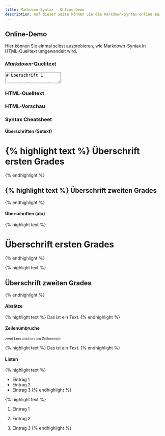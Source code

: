 ```yaml
---
title: Markdown-Syntax - Online-Demo
description: Auf dieser Seite können Sie die Markdown-Syntax online ausprobieren
---
```


## Online-Demo

Hier können Sie einmal selbst ausprobieren, wie Markdown-Syntax in HTML-Quelltext umgewandelt wird.

<div class="row">
	<div class="col-xxs-12 col-xs-12 col-s-9 col-m-9 col-l-9">
<h3><em>Markdown</em>-Quelltext</h3>

<form>
  <textarea id="online-demo-input" onchange="onlineDemoConvert(this.value)" oninput="onlineDemoConvert(this.value)">
# Überschrift 1

## Überschrift 2

### Überschrift 3

Ein Absatz.

[Ein Link](http://markdown-syntax.de)

* eine Liste
* eine Liste
* eine Liste
  </textarea>
</form>

<h3>HTML-Quelltext</h3>

<div id="online-demo-html-code"></div>

<h3>HTML-Vorschau</h3>

<div id="online-demo-output"></div>
	</div>
	<div class="col-xxs-12 col-xs-12 col-s-3 col-m-3 col-l-3" id="online-demo-cheatsheet">
<h3>Syntax Cheatsheet</h3>

<h4>Überschriften (Setext)</h4>

{% highlight text %}
Überschrift ersten Grades
=========================
{% endhighlight %}

{% highlight text %}
Überschrift zweiten Grades
--------------------------
{% endhighlight %}
	
<h4>Überschriften (atx)</h4>

{% highlight text %}
# Überschrift ersten Grades
{% endhighlight %}

{% highlight text %}
## Überschrift zweiten Grades
{% endhighlight %}

<h4>Absätze</h4>

{% highlight text %}
Das ist ein Text.
{% endhighlight %}

<h4>Zeilenumbruche</h4>

<p><small>zwei Leerzeichen am Zeilenende</small></p>

{% highlight text %}
Das ist ein Text.
{% endhighlight %}

<h4>Listen</h4>

{% highlight text %}
* Eintrag 1
* Eintrag 2
* Eintrag 3
{% endhighlight %}

{% highlight text %}
1. Eintrag 1
2. Eintrag 2
3. Eintrag 3
{% endhighlight %}

	</div>
</div>




<script type="text/javascript">onlineDemoConvert(document.getElementById('online-demo-input').value);</script>
